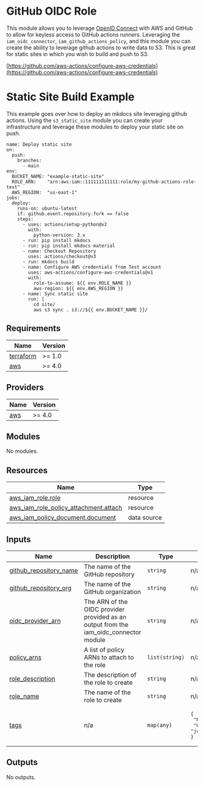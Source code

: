 # GitHub OIDC Role

This module allows you to leverage [OpenID Connect](https://openid.net/connect/) with AWS and GitHub to allow for keyless access to GitHub actions runners. Leveraging the `iam_oidc_connector`, `iam_github_actions_policy`, and this module you can create the ability to leverage github actions to write data to S3. This is great for static sites in which you wish to build and push to S3. 

[https://github.com/aws-actions/configure-aws-credentials](https://github.com/aws-actions/configure-aws-credentials)

# Static Site Build Example

This example goes over how to deploy an mkdocs site leveraging github actions. Using the `s3_static_site` module you can create your infrastructure and leverage these modules to deploy your static site on push. 

```
name: Deploy static site
on:
  push:
    branches:
      - main
env:
  BUCKET_NAME: "example-static-site"
  ROLE_ARN:    "arn:aws:iam::111111111111:role/my-github-actions-role-test"
  AWS_REGION:  "us-east-1"
jobs:
  deploy:
    runs-on: ubuntu-latest
    if: github.event.repository.fork == false
    steps:
      - uses: actions/setup-python@v2
        with:
          python-version: 3.x
      - run: pip install mkdocs
      - run: pip install mkdocs-material 
      - name: Checkout Repository
        uses: actions/checkout@v3
      - run: mkdocs build
      - name: Configure AWS credentials from Test account
        uses: aws-actions/configure-aws-credentials@v1
        with:
          role-to-assume: ${{ env.ROLE_NAME }}
          aws-region: ${{ env.AWS_REGION }}
      - name: Sync static site
        run: |
          cd site/
          aws s3 sync . s3://${{ env.BUCKET_NAME }}/
```

<!-- BEGIN_TF_DOCS -->
## Requirements

| Name | Version |
|------|---------|
| <a name="requirement_terraform"></a> [terraform](#requirement\_terraform) | >= 1.0 |
| <a name="requirement_aws"></a> [aws](#requirement\_aws) | >= 4.0 |

## Providers

| Name | Version |
|------|---------|
| <a name="provider_aws"></a> [aws](#provider\_aws) | >= 4.0 |

## Modules

No modules.

## Resources

| Name | Type |
|------|------|
| [aws_iam_role.role](https://registry.terraform.io/providers/hashicorp/aws/latest/docs/resources/iam_role) | resource |
| [aws_iam_role_policy_attachment.attach](https://registry.terraform.io/providers/hashicorp/aws/latest/docs/resources/iam_role_policy_attachment) | resource |
| [aws_iam_policy_document.document](https://registry.terraform.io/providers/hashicorp/aws/latest/docs/data-sources/iam_policy_document) | data source |

## Inputs

| Name | Description | Type | Default | Required |
|------|-------------|------|---------|:--------:|
| <a name="input_github_repository_name"></a> [github\_repository\_name](#input\_github\_repository\_name) | The name of the GitHub repository | `string` | n/a | yes |
| <a name="input_github_repository_org"></a> [github\_repository\_org](#input\_github\_repository\_org) | The name of the GitHub organization | `string` | n/a | yes |
| <a name="input_oidc_provider_arn"></a> [oidc\_provider\_arn](#input\_oidc\_provider\_arn) | The ARN of the OIDC provider provided as an output from the iam\_oidc\_connector module | `string` | n/a | yes |
| <a name="input_policy_arns"></a> [policy\_arns](#input\_policy\_arns) | A list of policy ARNs to attach to the role | `list(string)` | n/a | yes |
| <a name="input_role_description"></a> [role\_description](#input\_role\_description) | The description of the role to create | `string` | n/a | yes |
| <a name="input_role_name"></a> [role\_name](#input\_role\_name) | The name of the role to create | `string` | n/a | yes |
| <a name="input_tags"></a> [tags](#input\_tags) | n/a | `map(any)` | <pre>{<br>  "Name": "github-actions-role",<br>  "Owner": "johnny"<br>}</pre> | no |

## Outputs

No outputs.
<!-- END_TF_DOCS -->